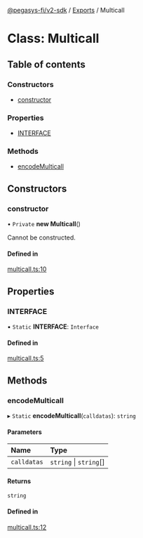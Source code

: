 [@pegasys-fi/v2-sdk](../README.md) / [Exports](../modules.md) / Multicall

# Class: Multicall

## Table of contents

### Constructors

- [constructor](Multicall.md#constructor)

### Properties

- [INTERFACE](Multicall.md#interface)

### Methods

- [encodeMulticall](Multicall.md#encodemulticall)

## Constructors

### constructor

• `Private` **new Multicall**()

Cannot be constructed.

#### Defined in

[multicall.ts:10](https://github.com/Uniswap/v2-sdk/blob/08a7c05/src/multicall.ts#L10)

## Properties

### INTERFACE

▪ `Static` **INTERFACE**: `Interface`

#### Defined in

[multicall.ts:5](https://github.com/Uniswap/v2-sdk/blob/08a7c05/src/multicall.ts#L5)

## Methods

### encodeMulticall

▸ `Static` **encodeMulticall**(`calldatas`): `string`

#### Parameters

| Name | Type |
| :------ | :------ |
| `calldatas` | `string` \| `string`[] |

#### Returns

`string`

#### Defined in

[multicall.ts:12](https://github.com/Uniswap/v2-sdk/blob/08a7c05/src/multicall.ts#L12)
